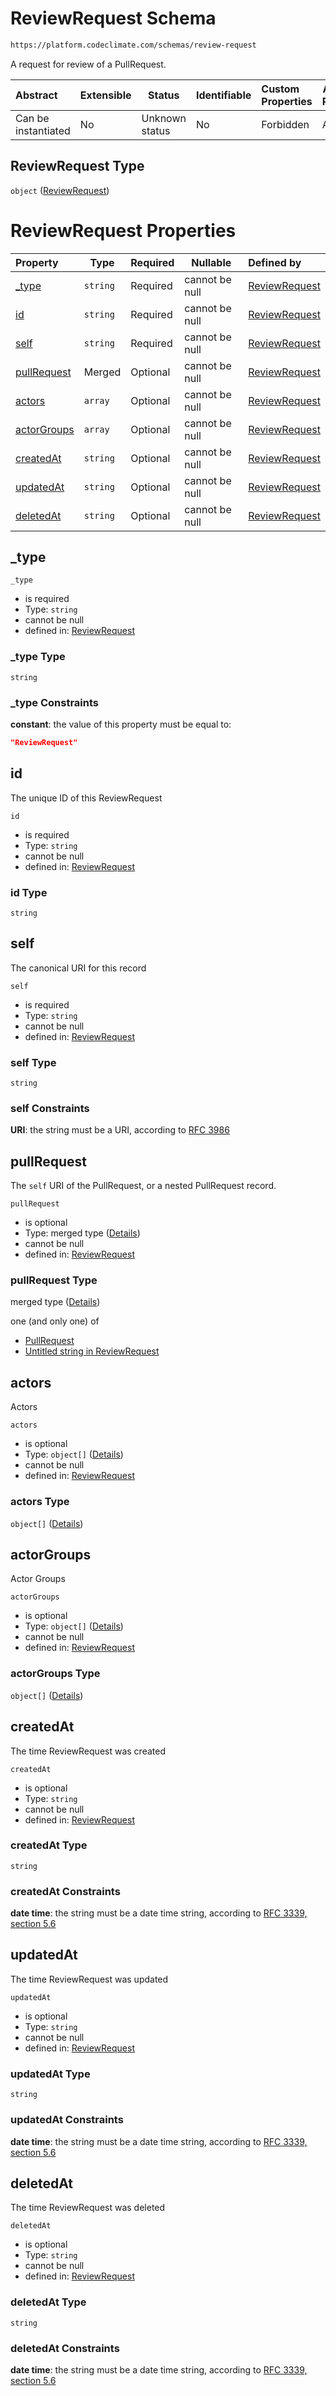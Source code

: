# ReviewRequest Schema

```txt
https://platform.codeclimate.com/schemas/review-request
```

A request for review of a PullRequest.


| Abstract            | Extensible | Status         | Identifiable | Custom Properties | Additional Properties | Access Restrictions | Defined In                                                                                       |
| :------------------ | ---------- | -------------- | ------------ | :---------------- | --------------------- | ------------------- | ------------------------------------------------------------------------------------------------ |
| Can be instantiated | No         | Unknown status | No           | Forbidden         | Allowed               | none                | [ReviewRequest.schema.json](../../spec/schemas/ReviewRequest.schema.json "open original schema") |

## ReviewRequest Type

`object` ([ReviewRequest](reviewrequest.md))

# ReviewRequest Properties

| Property                    | Type     | Required | Nullable       | Defined by                                                                                                                                      |
| :-------------------------- | -------- | -------- | -------------- | :---------------------------------------------------------------------------------------------------------------------------------------------- |
| [\_type](#_type)            | `string` | Required | cannot be null | [ReviewRequest](reviewrequest-properties-_type.md "https&#x3A;//platform.codeclimate.com/schemas/review-request#/properties/\_type")            |
| [id](#id)                   | `string` | Required | cannot be null | [ReviewRequest](reviewrequest-properties-id.md "https&#x3A;//platform.codeclimate.com/schemas/review-request#/properties/id")                   |
| [self](#self)               | `string` | Required | cannot be null | [ReviewRequest](reviewrequest-properties-self.md "https&#x3A;//platform.codeclimate.com/schemas/review-request#/properties/self")               |
| [pullRequest](#pullRequest) | Merged   | Optional | cannot be null | [ReviewRequest](reviewrequest-properties-pullrequest.md "https&#x3A;//platform.codeclimate.com/schemas/review-request#/properties/pullRequest") |
| [actors](#actors)           | `array`  | Optional | cannot be null | [ReviewRequest](reviewrequest-properties-actors.md "https&#x3A;//platform.codeclimate.com/schemas/review-request#/properties/actors")           |
| [actorGroups](#actorGroups) | `array`  | Optional | cannot be null | [ReviewRequest](reviewrequest-properties-actorgroups.md "https&#x3A;//platform.codeclimate.com/schemas/review-request#/properties/actorGroups") |
| [createdAt](#createdAt)     | `string` | Optional | cannot be null | [ReviewRequest](reviewrequest-properties-createdat.md "https&#x3A;//platform.codeclimate.com/schemas/review-request#/properties/createdAt")     |
| [updatedAt](#updatedAt)     | `string` | Optional | cannot be null | [ReviewRequest](reviewrequest-properties-updatedat.md "https&#x3A;//platform.codeclimate.com/schemas/review-request#/properties/updatedAt")     |
| [deletedAt](#deletedAt)     | `string` | Optional | cannot be null | [ReviewRequest](reviewrequest-properties-deletedat.md "https&#x3A;//platform.codeclimate.com/schemas/review-request#/properties/deletedAt")     |

## \_type




`_type`

-   is required
-   Type: `string`
-   cannot be null
-   defined in: [ReviewRequest](reviewrequest-properties-_type.md "https&#x3A;//platform.codeclimate.com/schemas/review-request#/properties/\_type")

### \_type Type

`string`

### \_type Constraints

**constant**: the value of this property must be equal to:

```json
"ReviewRequest"
```

## id

The unique ID of this ReviewRequest


`id`

-   is required
-   Type: `string`
-   cannot be null
-   defined in: [ReviewRequest](reviewrequest-properties-id.md "https&#x3A;//platform.codeclimate.com/schemas/review-request#/properties/id")

### id Type

`string`

## self

The canonical URI for this record


`self`

-   is required
-   Type: `string`
-   cannot be null
-   defined in: [ReviewRequest](reviewrequest-properties-self.md "https&#x3A;//platform.codeclimate.com/schemas/review-request#/properties/self")

### self Type

`string`

### self Constraints

**URI**: the string must be a URI, according to [RFC 3986](https://tools.ietf.org/html/rfc4291 "check the specification")

## pullRequest

The `self` URI of the PullRequest, or a nested PullRequest record.


`pullRequest`

-   is optional
-   Type: merged type ([Details](reviewrequest-properties-pullrequest.md))
-   cannot be null
-   defined in: [ReviewRequest](reviewrequest-properties-pullrequest.md "https&#x3A;//platform.codeclimate.com/schemas/review-request#/properties/pullRequest")

### pullRequest Type

merged type ([Details](reviewrequest-properties-pullrequest.md))

one (and only one) of

-   [PullRequest](pullrequestcomment-properties-pullrequest-oneof-pullrequest.md "check type definition")
-   [Untitled string in ReviewRequest](reviewrequest-properties-pullrequest-oneof-1.md "check type definition")

## actors

Actors


`actors`

-   is optional
-   Type: `object[]` ([Details](reviewrequest-properties-actors-items.md))
-   cannot be null
-   defined in: [ReviewRequest](reviewrequest-properties-actors.md "https&#x3A;//platform.codeclimate.com/schemas/review-request#/properties/actors")

### actors Type

`object[]` ([Details](reviewrequest-properties-actors-items.md))

## actorGroups

Actor Groups


`actorGroups`

-   is optional
-   Type: `object[]` ([Details](reviewrequest-properties-actorgroups-items.md))
-   cannot be null
-   defined in: [ReviewRequest](reviewrequest-properties-actorgroups.md "https&#x3A;//platform.codeclimate.com/schemas/review-request#/properties/actorGroups")

### actorGroups Type

`object[]` ([Details](reviewrequest-properties-actorgroups-items.md))

## createdAt

The time ReviewRequest was created


`createdAt`

-   is optional
-   Type: `string`
-   cannot be null
-   defined in: [ReviewRequest](reviewrequest-properties-createdat.md "https&#x3A;//platform.codeclimate.com/schemas/review-request#/properties/createdAt")

### createdAt Type

`string`

### createdAt Constraints

**date time**: the string must be a date time string, according to [RFC 3339, section 5.6](https://tools.ietf.org/html/rfc3339 "check the specification")

## updatedAt

The time ReviewRequest was updated


`updatedAt`

-   is optional
-   Type: `string`
-   cannot be null
-   defined in: [ReviewRequest](reviewrequest-properties-updatedat.md "https&#x3A;//platform.codeclimate.com/schemas/review-request#/properties/updatedAt")

### updatedAt Type

`string`

### updatedAt Constraints

**date time**: the string must be a date time string, according to [RFC 3339, section 5.6](https://tools.ietf.org/html/rfc3339 "check the specification")

## deletedAt

The time ReviewRequest was deleted


`deletedAt`

-   is optional
-   Type: `string`
-   cannot be null
-   defined in: [ReviewRequest](reviewrequest-properties-deletedat.md "https&#x3A;//platform.codeclimate.com/schemas/review-request#/properties/deletedAt")

### deletedAt Type

`string`

### deletedAt Constraints

**date time**: the string must be a date time string, according to [RFC 3339, section 5.6](https://tools.ietf.org/html/rfc3339 "check the specification")
